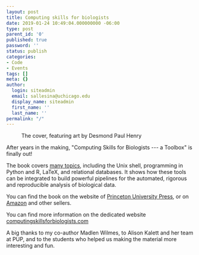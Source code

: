 ```yaml
---
layout: post
title: Computing skills for biologists
date: 2019-01-24 10:49:04.000000000 -06:00
type: post
parent_id: '0'
published: true
password: ''
status: publish
categories:
- Code
- Events
tags: []
meta: {}
author:
  login: siteadmin
  email: sallesina@uchicago.edu
  display_name: siteadmin
  first_name: ''
  last_name: ''
permalink: "/"
---
```

<p><!-- wp:image {"id":623,"align":"center"} --></p>
<div class="wp-block-image">
<figure class="aligncenter"><img src="{{ site.baseurl }}/assets/2019/01/CSB.jpg" alt="" class="wp-image-623" /><br />
<figcaption>The cover, featuring art by Desmond Paul Henry</figcaption>
</figure>
</div>
<p><!-- /wp:image --></p>
<p><!-- wp:paragraph --></p>
<p>After years in the making, "Computing Skills for Biologists ---
a Toolbox" is finally out!

<!-- /wp:paragraph -->

<!-- wp:paragraph -->

The book covers [many topics](http://computingskillsforbiologists.com/wp-content/uploads/2018/12/ComputingSkillsforBiologists_TOC.pdf), including the Unix shell, programming in Python and R, LaTeX, and relational databases. It shows how these tools can be integrated to build powerful pipelines for the automated, rigorous and reproducible analysis of biological data.

<!-- /wp:paragraph -->

<!-- wp:paragraph -->

You can find the book on the website of [Princeton University Press](https://press.princeton.edu/titles/13268.html), or on [Amazon](https://www.amazon.com/Computing-Skills-Biologists-Stefano-Allesina/dp/0691182752) and other sellers.

<!-- /wp:paragraph -->

<!-- wp:paragraph -->

You can find more information on the dedicated website [computingskillsforbiologists.com](http://computingskillsforbiologists.com)

<!-- /wp:paragraph -->

<!-- wp:paragraph -->

A big thanks to my co-author Madlen Wilmes, to Alison Kalett and her team at PUP, and to the students who helped us making the material more interesting and fun.

<!-- /wp:paragraph -->

